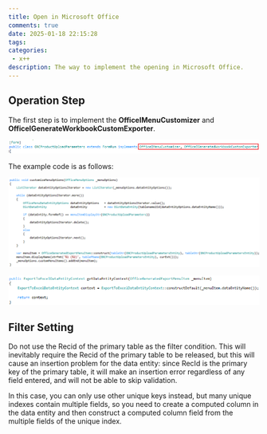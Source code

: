 ```yaml
---
title: Open in Microsoft Office
comments: true
date: 2025-01-18 22:15:28
tags: 
categories:
 - x++
description: The way to implement the opening in Microsoft Office.
---
```


## Operation Step

The first step is to implement the **OfficeIMenuCustomizer** and **OfficeIGenerateWorkbookCustomExporter**.

![Class Header](xpp-open-in-office/xpp-open-in-office.png)

The example code is as follows:

![Class Header](xpp-open-in-office/xpp-open-in-office2.png)

![Class Header](xpp-open-in-office/xpp-open-in-office3.png)

## Filter Setting

Do not use the Recid of the primary table as the filter condition. This will inevitably require the Recid of the primary table to be released, but this will cause an insertion problem for the data entity: since RecId is the primary key of the primary table, it will make an insertion error regardless of any field entered, and will not be able to skip validation.

In this case, you can only use other unique keys instead, but many unique indexes contain multiple fields, so you need to create a computed column in the data entity and then construct a computed column field from the multiple fields of the unique index.